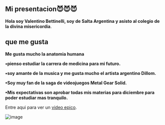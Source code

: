 ## Mi presentacion😈😈😈 ##
__Hola soy Valentino Bettinelli, soy de Salta Argentina y asisto al colegio de la divina misericordia__.

## que me gusta ##
__Me gusta mucho la anatomia humana__

__•pienso estudiar la carrera de medicina para mi futuro.__

__•soy amante de la musica y me gusta mucho el artista argentino Dillom.__

__•Soy muy fan de la saga de videojuegos Metal Gear Solid.__

__•Mis expectativas son aprobar todas mis materias para diciembre para poder estudiar mas tranquilo.__

Entre aqui para ver un [video epico](https://youtu.be/BEwzyezot3s?si=y01f0JNJE4mzVWZO).

![image](https://github.com/tinobett/tinobett/assets/172041694/571edcc3-b272-450f-9c3f-be1f9c6d2054)
